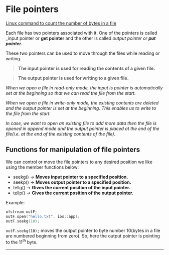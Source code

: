# File pointers

[Linux command to count the number of bytes in a file](https://www.ibm.com/docs/en/aix/7.1?topic=af-counting-words-lines-bytes-in-files-wc-command)

Each file has two pointers associated with it. One of the pointers is called _input pointer or **get pointer** and the other is called _output pointer or **put pointer**._

These two pointers can be used to move through the files while reading or writing.


> **The input pointer is used for reading the contents of a given file.**

> **The output pointer is used for writing to a given file.**

_When we open a file in read-only mode, the input is pointer is automatically set at the beginning so that we can read the file from the start._


_When we open a file in write-only mode, the existing contents are deleted and the output pointer is set at the beginning. This enables us to write to the file from the start._

_In case, we want to open an existing file to add more data then the file is opened in append mode and the output pointer is placed at the end of the file(i.e. at the end of the existing contents of the file)._

## Functions for manipulation of file pointers

We can control or move the file pointers to any desired position we like using the member functions below:

* seekg() $\rightarrow$ **Moves input pointer to a specified position.**
* seekp() $\rightarrow$ **Moves output pointer to a specified position.**
* tellg() $\rightarrow$ **Gives the current position of the input pointer.**
* tellp() $\rightarrow$ **Gives the current position of the output pointer.**


Example:

```c++
ofstream outF;
outF.open("hello.txt", ios::app);
outF.seekg(10);
```

`outF.seekg(10);` moves the output pointer to byte number 10(bytes in a file are numbered beginning from zero). So, here the output pointer is pointing to the $11^{th}$ byte.

---
